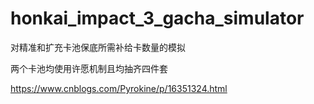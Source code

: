 # honkai_impact_3_gacha_simulator

对精准和扩充卡池保底所需补给卡数量的模拟

两个卡池均使用许愿机制且均抽齐四件套

https://www.cnblogs.com/Pyrokine/p/16351324.html